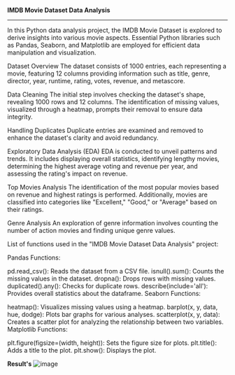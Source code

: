 **IMDB Movie Dataset Data Analysis**
_____________________________________________________________________________________________________________________________________________________________________________________
In this Python data analysis project, the IMDB Movie Dataset is explored to derive insights into various movie aspects. Essential Python libraries such as Pandas, Seaborn, and Matplotlib are employed for efficient data manipulation and visualization.

Dataset Overview
The dataset consists of 1000 entries, each representing a movie, featuring 12 columns providing information such as title, genre, director, year, runtime, rating, votes, revenue, and metascore.

Data Cleaning
The initial step involves checking the dataset's shape, revealing 1000 rows and 12 columns. The identification of missing values, visualized through a heatmap, prompts their removal to ensure data integrity.

Handling Duplicates
Duplicate entries are examined and removed to enhance the dataset's clarity and avoid redundancy.

Exploratory Data Analysis (EDA)
EDA is conducted to unveil patterns and trends. It includes displaying overall statistics, identifying lengthy movies, determining the highest average voting and revenue per year, and assessing the rating's impact on revenue.

Top Movies Analysis
The identification of the most popular movies based on revenue and highest ratings is performed. Additionally, movies are classified into categories like "Excellent," "Good," or "Average" based on their ratings.

Genre Analysis
An exploration of genre information involves counting the number of action movies and finding unique genre values.

List of functions used in the "IMDB Movie Dataset Data Analysis" project:

Pandas Functions:

pd.read_csv(): Reads the dataset from a CSV file.
isnull().sum(): Counts the missing values in the dataset.
dropna(): Drops rows with missing values.
duplicated().any(): Checks for duplicate rows.
describe(include='all'): Provides overall statistics about the dataframe.
Seaborn Functions:

heatmap(): Visualizes missing values using a heatmap.
barplot(x, y, data, hue, dodge): Plots bar graphs for various analyses.
scatterplot(x, y, data): Creates a scatter plot for analyzing the relationship between two variables.
Matplotlib Functions:

plt.figure(figsize=(width, height)): Sets the figure size for plots.
plt.title(): Adds a title to the plot.
plt.show(): Displays the plot.

**Result's**
![image](https://github.com/RAJ322622/IMDBMOVIES/assets/146355426/5a910dea-47a8-4945-9e16-4ea5bd14c3bd)
